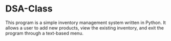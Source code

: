 # DSA-Class
This program is a simple inventory management system written in Python. It allows a user to add new products, view the existing inventory, and exit the program through a text-based menu.
